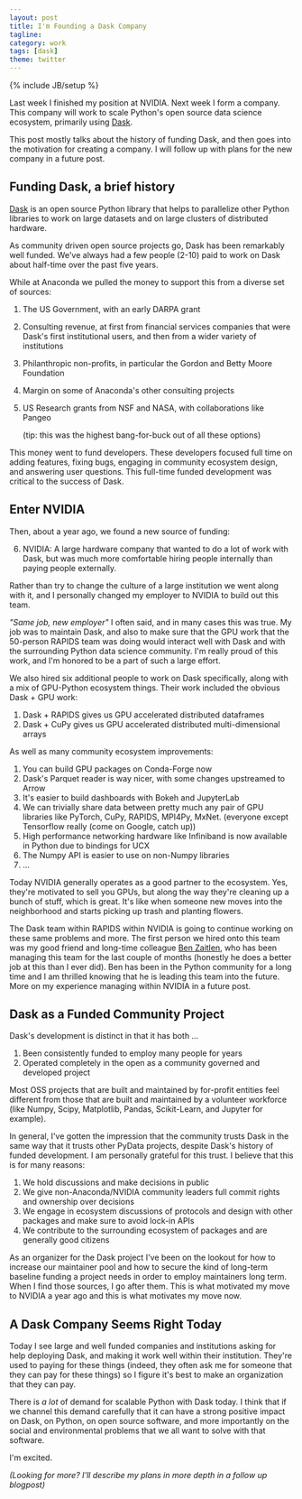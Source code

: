 ```yaml
---
layout: post
title: I'm Founding a Dask Company
tagline:
category: work
tags: [dask]
theme: twitter
---
```

{% include JB/setup %}

Last week I finished my position at NVIDIA.  Next week I form a company.
This company will work to scale Python's open source data science ecosystem,
primarily using [Dask](https://dask.org).

This post mostly talks about the history of funding Dask,
and then goes into the motivation for creating a company.
I will follow up with plans for the new company in a future post.


Funding Dask, a brief history
-----------------------------

[Dask](https://dask.org) is an open source Python library that helps to
parallelize other Python libraries to work on large datasets and on large
clusters of distributed hardware.

As community driven open source projects go, Dask has been remarkably well funded.
We've always had a few people (2-10) paid to work on Dask about half-time over
the past five years.

While at Anaconda we pulled the money to support this
from a diverse set of sources:

1.  The US Government, with an early DARPA grant
2.  Consulting revenue, at first from financial services companies that were
    Dask's first institutional users, and then from a wider variety of institutions
3.  Philanthropic non-profits, in particular the Gordon and Betty Moore Foundation
4.  Margin on some of Anaconda's other consulting projects
5.  US Research grants from NSF and NASA, with collaborations like Pangeo

    (tip: this was the highest bang-for-buck out of all these options)

This money went to fund developers.  These developers focused full time on
adding features, fixing bugs, engaging in community ecosystem design, and
answering user questions.  This full-time funded development was critical to
the success of Dask.


Enter NVIDIA
------------

Then, about a year ago, we found a new source of funding:

6.  NVIDIA: A large hardware company that wanted to do a lot of work with Dask,
    but was much more comfortable hiring people internally than paying people
    externally.

Rather than try to change the culture of a large institution we went along with
it, and I personally changed my employer to NVIDIA to build out this team.

*"Same job, new employer"* I often said, and in many cases this was true.
My job was to maintain Dask, and also to make sure that the GPU work that the
50-person RAPIDS team was doing would interact well with Dask and with the
surrounding Python data science community.  I'm really proud of this work, and
I'm honored to be a part of such a large effort.

We also hired six additional people to work on Dask specifically,
along with a mix of GPU-Python ecosystem things.
Their work included the obvious Dask + GPU work:

1.  Dask + RAPIDS gives us GPU accelerated distributed dataframes
2.  Dask + CuPy gives us GPU accelerated distributed multi-dimensional arrays

As well as many community ecosystem improvements:

1.  You can build GPU packages on Conda-Forge now
2.  Dask's Parquet reader is way nicer, with some changes upstreamed to Arrow
3.  It's easier to build dashboards with Bokeh and JupyterLab
4.  We can trivially share data between pretty much any pair of GPU libraries
    like PyTorch, CuPy, RAPIDS, MPI4Py, MxNet.
    (everyone except Tensorflow really (come on Google, catch up))
5.  High performance networking hardware like Infiniband is now available in
    Python due to bindings for UCX
6.  The Numpy API is easier to use on non-Numpy libraries
6.  ...

Today NVIDIA generally operates as a good partner to the ecosystem.
Yes, they're motivated to sell you GPUs,
but along the way they're cleaning up a bunch of stuff, which is great.
It's like when someone new moves into the neighborhood and starts picking up
trash and planting flowers.

The Dask team within RAPIDS within NVIDIA is going to continue working on these
same problems and more.  The first person we hired onto this team was my good
friend and long-time colleague [Ben Zaitlen](https://github.com/quasiben), who
has been managing this team for the last couple of months (honestly he does a
better job at this than I ever did).  Ben has been in the Python community for a
long time and I am thrilled knowing that he is leading this team into the
future.  More on my experience managing within NVIDIA in a future post.


Dask as a Funded Community Project
----------------------------------

Dask's development is distinct in that it has both ...

1.  Been consistently funded to employ many people for years
2.  Operated completely in the open as a community governed and developed project

Most OSS projects that are built and maintained by for-profit entities feel
different from those that are built and maintained by a volunteer workforce
(like Numpy, Scipy, Matplotlib, Pandas, Scikit-Learn, and Jupyter for example).

In general, I've gotten the impression that the community trusts Dask in the
same way that it trusts other PyData projects, despite Dask's history
of funded development.  I am personally grateful for this trust.
I believe that this is for many reasons:

1.  We hold discussions and make decisions in public
2.  We give non-Anaconda/NVIDIA community leaders full commit rights and ownership over decisions
3.  We engage in ecosystem discussions of protocols and design with other packages
    and make sure to avoid lock-in APIs
4.  We contribute to the surrounding ecosystem of packages and are generally good citizens

As an organizer for the Dask project I've been on the lookout for how to
increase our maintainer pool and how to secure the kind of long-term baseline
funding a project needs in order to employ maintainers long term.
When I find those sources, I go after them.
This is what motivated my move to NVIDIA a year ago
and this is what motivates my move now.


A Dask Company Seems Right Today
--------------------------------

Today I see large and well funded companies and institutions asking for
help deploying Dask, and making it work well within their institution.
They're used to paying for these things
(indeed, they often ask me for someone that they can pay for these things)
so I figure it's best to make an organization that they can pay.

There is *a lot* of demand for scalable Python with Dask today.
I think that if we channel this demand carefully that it can have a strong
positive impact on Dask, on Python, on open source software, and more importantly on the
social and environmental problems that we all want to solve with that software.

I'm excited.

*(Looking for more?  I'll describe my plans in more depth in a follow up blogpost)*
